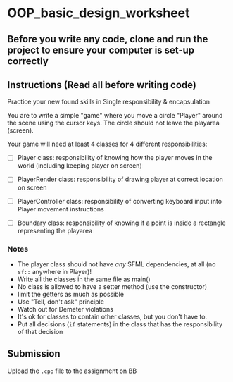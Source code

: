 # OOP_basic_design_worksheet

## Before you write any code, clone and run the project to ensure your computer is set-up correctly

## Instructions (Read all before writing code)

Practice your new found skills in Single responsibility & encapsulation

You are to write a simple "game" where you move a circle "Player" around the scene using the cursor keys. The circle should not leave the playarea (screen).

Your game will need at least 4 classes for 4 different responsibilities:

- [ ] Player class: responsibility of knowing how the player moves in the world (including keeping player on screen)

- [ ] PlayerRender class:  responsibility of drawing player at correct location on screen

- [ ] PlayerController class:  responsibility of converting keyboard input into Player movement instructions

- [ ] Boundary class:  responsibility of knowing if a point is inside a rectangle representing the playarea

### Notes

- The player class should not have *any* SFML dependencies, at all (no `sf::` anywhere in Player)!
- Write all the classes in the same file as main()
- No class is allowed to have a setter method (use the constructor)
- limit the getters as much as possible
- Use "Tell, don't ask" principle
- Watch out for Demeter violations
- It's ok for classes to contain other classes, but you don't have to.
- Put all decisions (`if` statements) in the class that has the responsibility of that decision

## Submission

Upload the `.cpp` file to the assignment on BB
